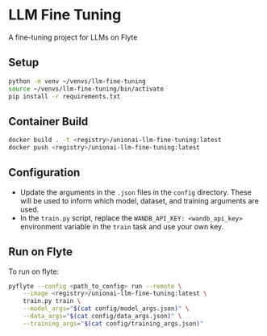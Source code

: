 # LLM Fine Tuning

A fine-tuning project for LLMs on Flyte


## Setup

```bash
python -m venv ~/venvs/llm-fine-tuning
source ~/venvs/llm-fine-tuning/bin/activate
pip install -r requirements.txt
```

## Container Build

```bash
docker build . -t <registry>/unionai-llm-fine-tuning:latest
docker push <registry>/unionai-llm-fine-tuning:latest
```

## Configuration

- Update the arguments in the `.json` files in the `config` directory. These
  will be used to inform which model, dataset, and training arguments are used.
- In the `train.py` script, replace the `WANDB_API_KEY: <wandb_api_key>`
  environment variable in the `train` task and use your own key.

## Run on Flyte

To run on flyte:

```bash
pyflyte --config <path_to_config> run --remote \
    --image <registry>/unionai-llm-fine-tuning:latest \
    train.py train \
    --model_args="$(cat config/model_args.json)" \
    --data_args="$(cat config/data_args.json)" \
    --training_args="$(cat config/training_args.json)"
```

